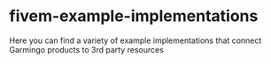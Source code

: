 # fivem-example-implementations
Here you can find a variety of example implementations that connect Garmingo products to 3rd party resources
